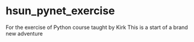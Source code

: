 # hsun_pynet_exercise
For the exercise of Python course taught by Kirk
This is a start of a brand new adventure
